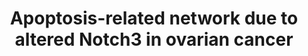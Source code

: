 ---
annotations:
- id: DOID:193
  parent: disease of cellular proliferation
  type: Disease Ontology
  value: reproductive organ cancer
- id: PW:0000009
  parent: regulatory pathway
  type: Pathway Ontology
  value: apoptotic cell death pathway
- id: PW:0000605
  parent: disease pathway
  type: Pathway Ontology
  value: cancer pathway
authors:
- Mkutmon
- Fehrhart
description: Results of pathway analysis of apoptosis-related genes in OVCAR3 cells
  treated with Notch3 siRNA or control siRNA.
last-edited: 2019-11-29
organisms:
- Bos taurus
redirect_from:
- /index.php/Pathway:WP3126
- /instance/WP3126
- /instance/WP3126_rr108132
revision: r108132
schema-jsonld:
- '@context': https://schema.org/
  '@id': https://wikipathways.github.io/pathways/WP3126.html
  '@type': Dataset
  creator:
    '@type': Organization
    name: WikiPathways
  description: Results of pathway analysis of apoptosis-related genes in OVCAR3 cells
    treated with Notch3 siRNA or control siRNA.
  keywords:
  - ABL1
  - AKT1
  - ANXA5
  - APOE
  - APP
  - AXIN1
  - BCL3
  - BIRC5
  - CARD14
  - CASP7
  - CDKN1A
  - CDKN1B
  - CSDA
  - CTNNA1
  - CUL1
  - CUL5
  - ERBB3
  - ERN1
  - ETS1
  - F2R
  - GCLC
  - GGFBPP5
  - GRP78
  - HDAC1
  - HELLS
  - HSPB1
  - HSPD1
  - IER3
  - IL7R
  - MAPK1
  - NET1
  - NFKB1
  - NGFRAP1
  - NQO1
  - PAK2
  - PKN1
  - PTK2
  - PTK2B
  - RIPK2
  - RNF7
  - RPS6KB1
  - SERBP1
  - SMAD7
  - SOCS3
  - SQSTM1
  - THBS1
  - TNF
  - TNFRSF10D
  - TNFRSF21
  - TRAF1
  - VAV3
  - VIM
  license: CC0
  name: Apoptosis-related network due to altered Notch3 in ovarian cancer
seo: CreativeWork
title: Apoptosis-related network due to altered Notch3 in ovarian cancer
wpid: WP3126
---